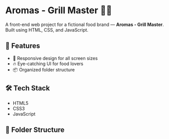 # Aromas - Grill Master 🍔🔥

A front-end web project for a fictional food brand — **Aromas - Grill Master**. Built using HTML, CSS, and JavaScript.

## 🚀 Features

- 🍕 Responsive design for all screen sizes  
- 🔥 Eye-catching UI for food lovers  
- 📦 Organized folder structure

## 🛠 Tech Stack

- HTML5
- CSS3
- JavaScript

## 📂 Folder Structure



